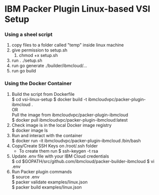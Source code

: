 # IBM Packer Plugin Linux-based VSI Setup

### Using a sheel script
1. copy files to a folder called "temp" inside linux machine
2. give permission to setup.sh
   1. chmod +x setup.sh
3. run . ./setup.sh
4. run go generate ./builder/ibmcloud/...
5. run go build

### Using the Docker Container
1. Build the script from Dockerfile  
    $ cd vsi-linux-setup
    $ docker build -t ibmcloudvpc/packer-plugin-ibmcloud .  
   OR  
   Pull the image from ibmcloudvpc/packer-plugin-ibmcloud  
    $ docker pull ibmcloudvpc/packer-plugin-ibmcloud:latest  
2. Check image is in the local Docker image registry  
    $ docker image ls
3. Run and interact with the container  
    $ docker run -it ibmcloudvpc/packer-plugin-ibmcloud /bin/bash  
4. Copy/Create SSH Keys on /root/.ssh folder   
    - To create them run $ ssh-keygen -t rsa 
5. Update .env file with your IBM Cloud credentials  
    $ cd $GOPATH/src/github.com/ibmcloud/packer-builder-ibmcloud 
    $ vi .env    
6. Run Packer plugin commands  
    $ source .env  
    $ packer validate examples/linux.json  
    $ packer build examples/linux.json